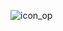![icon_op](https://github.com/Dicentum/.github/assets/72883992/3d9205c9-c53f-4f96-acfe-26338941b075)
